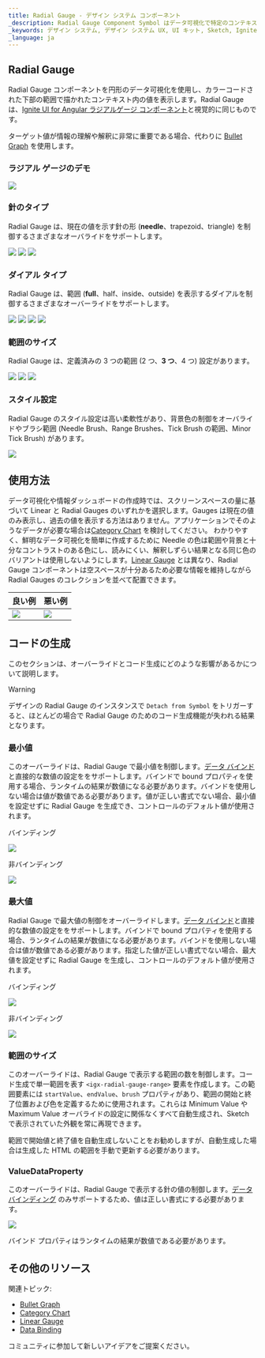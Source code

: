 ```yaml
---
title: Radial Gauge - デザイン システム コンポーネント
_description: Radial Gauge Component Symbol はデータ可視化で特定のコンテキストの値を表示します。
_keywords: デザイン システム, デザイン システム UX, UI キット, Sketch, Ignite UI for Angular, Sketch to Angular, Angular, Angular デザイン システム, Sketch からコードをエクスポート, Angular 用のデザイン キット, Sketch HTML, Sketch to HTML, Sketch UI キット
_language: ja
---
```


## Radial Gauge

Radial Gauge コンポーネントを円形のデータ可視化を使用し、カラーコードされた下部の範囲で描かれたコンテキスト内の値を表示します。Radial Gauge は、[Ignite UI for Angular ラジアルゲージ コンポーネント](https://jp.infragistics.com/products/ignite-ui-angular/angular/components/radialgauge.html)と視覚的に同じものです。

ターゲット値が情報の理解や解釈に非常に重要である場合、代わりに [Bullet Graph](bullet-graph.md) を使用します。

### ラジアル ゲージのデモ

<img src="../images/radial_gauge_three_ranges.png" srcset="../images/radial_gauge_three_ranges@2x.png 2x" />

### 針のタイプ

Radial Gauge は、現在の値を示す針の形 (**needle**、trapezoid、triangle) を制御するさまざまなオーバライドをサポートします。

<img src="../images/radial_gauge_three_ranges.png" srcset="../images/radial_gauge_three_ranges@2x.png 2x" />
<img src="../images/radial_gauge_trapezoid.png" srcset="../images/radial_gauge_trapezoid@2x.png 2x" />
<img src="../images/radial_gauge_triangle.png" srcset="../images/radial_gauge_triangle@2x.png 2x" />

### ダイアル タイプ

Radial Gauge は、範囲 (**full**、half、inside、outside) を表示するダイアルを制御するさまざまなオーバーライドをサポートします。

<img src="../images/radial_gauge_three_ranges.png" srcset="../images/radial_gauge_three_ranges@2x.png 2x" />
<img src="../images/radial_gauge_half.png" srcset="../images/radial_gauge_half@2x.png 2x" />
<img src="../images/radial_gauge_inside.png" srcset="../images/radial_gauge_inside@2x.png 2x" />
<img src="../images/radial_gauge_outside.png" srcset="../images/radial_gauge_outside@2x.png 2x" />

### 範囲のサイズ

Radial Gauge は、定義済みの 3 つの範囲 (2 つ、**3 つ**、4 つ) 設定があります。

<img src="../images/radial_gauge_two_ranges.png" srcset="../images/radial_gauge_two_ranges@2x.png 2x" />
<img src="../images/radial_gauge_three_ranges.png" srcset="../images/radial_gauge_three_ranges@2x.png 2x" />
<img src="../images/radial_gauge_four_ranges.png" srcset="../images/radial_gauge_four_ranges@2x.png 2x" />

### スタイル設定

Radial Gauge のスタイル設定は高い柔軟性があり、背景色の制御をオーバライドやブラシ範囲 (Needle Brush、Range Brushes、Tick Brush の範囲、Minor Tick Brush) があります。

<img src="../images/radial_gauge_styling.png" srcset="../images/radial_gauge_styling@2x.png 2x" />

## 使用方法

データ可視化や情報ダッシュボードの作成時では、スクリーンスペースの量に基づいて Linear と Radial Gauges のいずれかを選択します。Gauges は現在の値のみ表示し、過去の値を表示する方法はありません。アプリケーションでそのようなデータが必要な場合は[Category Chart](chart-category.md) を検討してください。
わかりやすく、鮮明なデータ可視化を簡単に作成するために Needle の色は範囲や背景と十分なコントラストのある色にし、読みにくい、解釈しずらい結果となる同じ色のバリアントは使用しないようにします。[Linear Gauge](linear-gauge) とは異なり、Radial Gauge コンポーネントは空スペースが十分あるため必要な情報を維持しながら Radial Gauges のコレクションを並べて配置できます。

| 良い例                                                                                       |悪い例                                                                                        |
| ---------------------------------------------------------------------------------------- | -------------------------------------------------------------------------------------------- |
| <img src="../images/radial_gauge_do.png" srcset="../images/radial_gauge_do@2x.png 2x" />|<img src="../images/radial_gauge_dont.png" srcset="../images/radial_gauge_dont@2x.png 2x" /> |

## コードの生成

このセクションは、オーバーライドとコード生成にどのような影響があるかについて説明します。

> [!WARNING]
> デザインの Radial Gauge のインスタンスで `Detach from Symbol` をトリガーすると、ほとんどの場合で Radial Gauge のためのコード生成機能が失われる結果となります。

### 最小値

このオーバーライドは、Radial Gauge で最小値を制御します。[データ バインド](../codegen/data-binding.md)と直接的な数値の設定ををサポートします。バインドで bound プロパティを使用する場合、ランタイムの結果が数値になる必要があります。バインドを使用しない場合は値が数値である必要があります。値が正しい書式でない場合、最小値を設定せずに Radial Gauge を生成でき、コントロールのデフォルト値が使用されます。

バインディング

<img src="../images/linear_gauge_bind_min.png"/>

非バインディング

<img src="../images/linear_gauge_nobind_min.png"/>

### 最大値

Radial Gauge で最大値の制御をオーバーライドします。[データ バインド](../codegen/data-binding.md)と直接的な数値の設定ををサポートします。バインドで bound プロパティを使用する場合、ランタイムの結果が数値になる必要があります。バインドを使用しない場合は値が数値である必要があります。指定した値が正しい書式でない場合、最大値を設定せずに Radial Gauge を生成し、コントロールのデフォルト値が使用されます。

バインディング

<img src="../images/linear_gauge_bind_max.png"/>

非バインディング

<img src="../images/linear_gauge_nobind_max.png"/>

### 範囲のサイズ

このオーバーライドは、Radial Gauge で表示する範囲の数を制御します。コード生成で単一範囲を表す `<igx-radial-gauge-range>` 要素を作成します。この範囲要素には `startValue`、`endValue`、`brush` プロパティがあり、範囲の開始と終了位置および色を定義するために使用されます。これらは Minimum Value や Maximum Value オーバライドの設定に関係なくすべて自動生成され、Sketch で表示されていた外観を常に再現できます。

範囲で開始値と終了値を自動生成しないことをお勧めしますが、自動生成した場合は生成した HTML の範囲を手動で更新する必要があります。

### ValueDataProperty

このオーバーライドは、Radial Gauge で表示する針の値の制御します。[データ バインディング](../codegen/data-binding.md) のみサポートするため、値は正しい書式にする必要があります。

<img src="../images/linear_gauge_valueprop.png"/>

バインド プロパティはランタイムの結果が数値である必要があります。

## その他のリソース

関連トピック:

- [Bullet Graph](bullet-graph.md)
- [Category Chart](chart-category.md)
- [Linear Gauge](linear-gauge.md)
- [Data Binding](../codegen/data-binding.md)
  <div class="divider--half"></div>

コミュニティに参加して新しいアイデアをご提案ください。


